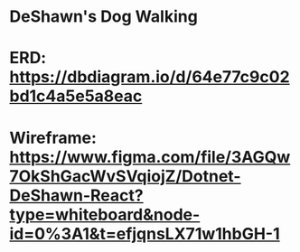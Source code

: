 # DeShawn's Dog Walking
# ERD: https://dbdiagram.io/d/64e77c9c02bd1c4a5e5a8eac
# Wireframe: https://www.figma.com/file/3AGQw7OkShGacWvSVqiojZ/Dotnet-DeShawn-React?type=whiteboard&node-id=0%3A1&t=efjqnsLX71w1hbGH-1
